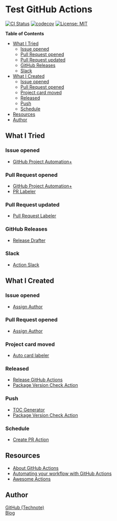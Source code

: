 # Test GitHub Actions

[![CI Status](https://github.com/technote-space/test-github-actions/workflows/CI/badge.svg)](https://github.com/technote-space/test-github-actions/actions)
[![codecov](https://codecov.io/gh/technote-space/test-github-actions/branch/master/graph/badge.svg)](https://codecov.io/gh/technote-space/test-github-actions)
[![License: MIT](https://img.shields.io/badge/License-MIT-blue.svg)](https://github.com/technote-space/jquery.marker-animation/blob/master/LICENSE)

<!-- START doctoc generated TOC please keep comment here to allow auto update -->
<!-- DON'T EDIT THIS SECTION, INSTEAD RE-RUN doctoc TO UPDATE -->
**Table of Contents**

- [What I Tried](#what-i-tried)
  - [Issue opened](#issue-opened)
  - [Pull Request opened](#pull-request-opened)
  - [Pull Request updated](#pull-request-updated)
  - [GitHub Releases](#github-releases)
  - [Slack](#slack)
- [What I Created](#what-i-created)
  - [Issue opened](#issue-opened-1)
  - [Pull Request opened](#pull-request-opened-1)
  - [Project card moved](#project-card-moved)
  - [Released](#released)
  - [Push](#push)
  - [Schedule](#schedule)
- [Resources](#resources)
- [Author](#author)

<!-- END doctoc generated TOC please keep comment here to allow auto update -->

## What I Tried

### Issue opened
- [GitHub Project Automation+](https://github.com/technote-space/create-project-card-action)

### Pull Request opened
- [GitHub Project Automation+](https://github.com/technote-space/create-project-card-action)
- [PR Labeler](https://github.com/technote-space/pr-labeler-action)

### Pull Request updated
- [Pull Request Labeler](https://github.com/actions/labeler)

### GitHub Releases
- [Release Drafter](https://github.com/release-drafter/release-drafter)

### Slack
- [Action Slack](https://github.com/8398a7/action-slack)

## What I Created

### Issue opened
- [Assign Author](https://github.com/technote-space/assign-author)

### Pull Request opened
- [Assign Author](https://github.com/technote-space/assign-author)

### Project card moved
- [Auto card labeler](https://github.com/technote-space/auto-card-labeler)

### Released
- [Release GitHub Actions](https://github.com/technote-space/release-github-actions)
- [Package Version Check Action](https://github.com/technote-space/package-version-check-action)

### Push
- [TOC Generator](https://github.com/technote-space/toc-generator)
- [Package Version Check Action](https://github.com/technote-space/package-version-check-action)

### Schedule
- [Create PR Action](https://github.com/technote-space/create-pr-action)

## Resources
- [About GitHub Actions](https://help.github.com/ja/articles/about-github-actions)
- [Automating your workflow with GitHub Actions](https://help.github.com/en/categories/automating-your-workflow-with-github-actions)
- [Awesome Actions](https://github.com/sdras/awesome-actions)

## Author
[GitHub (Technote)](https://github.com/technote-space)  
[Blog](https://technote.space)
